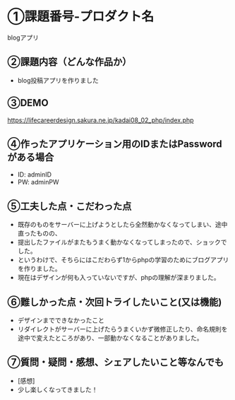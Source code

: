 # ①課題番号-プロダクト名

blogアプリ

## ②課題内容（どんな作品か）

- blog投稿アプリを作りました

## ③DEMO

https://lifecareerdesign.sakura.ne.jp/kadai08_02_php/index.php

## ④作ったアプリケーション用のIDまたはPasswordがある場合

- ID: adminID
- PW: adminPW

## ⑤工夫した点・こだわった点

- 既存のものをサーバーに上げようとしたら全然動かなくなってしまい、途中直ったものの、
- 提出したファイルがまたもうまく動かなくなってしまったので、ショックでした。
- というわけで、そちらにはこだわらず1からphpの学習のためにブログアプリを作りました。
- 現在はデザインが何も入っていないですが、phpの理解が深まりました。

## ⑥難しかった点・次回トライしたいこと(又は機能)

- デザインまでできなかったこと
- リダイレクトがサーバーに上げたらうまくいかず微修正したり、命名規則を途中で変えたところがあり、一部動かなくなることがありました。

## ⑦質問・疑問・感想、シェアしたいこと等なんでも

- [感想]
- 少し楽しくなってきました！
